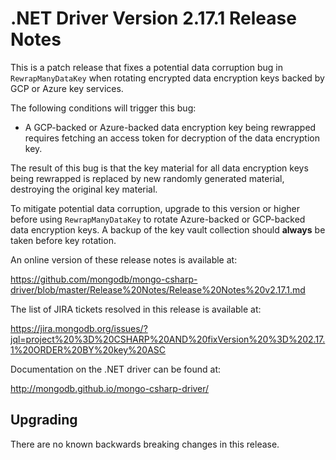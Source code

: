 # .NET Driver Version 2.17.1 Release Notes

This is a patch release that fixes a potential data corruption bug in `RewrapManyDataKey` when rotating encrypted data encryption keys backed by GCP or Azure key services.

The following conditions will trigger this bug:

- A GCP-backed or Azure-backed data encryption key being rewrapped requires fetching an access token for decryption of the data encryption key.

The result of this bug is that the key material for all data encryption keys being rewrapped is replaced by new randomly generated material, destroying the original key material.

To mitigate potential data corruption, upgrade to this version or higher before using `RewrapManyDataKey` to rotate Azure-backed or GCP-backed data encryption keys. A backup of the key vault collection should **always** be taken before key rotation.

An online version of these release notes is available at:

https://github.com/mongodb/mongo-csharp-driver/blob/master/Release%20Notes/Release%20Notes%20v2.17.1.md

The list of JIRA tickets resolved in this release is available at:

https://jira.mongodb.org/issues/?jql=project%20%3D%20CSHARP%20AND%20fixVersion%20%3D%202.17.1%20ORDER%20BY%20key%20ASC

Documentation on the .NET driver can be found at:

http://mongodb.github.io/mongo-csharp-driver/

## Upgrading

There are no known backwards breaking changes in this release.
